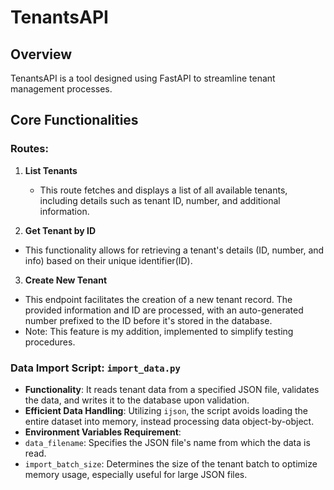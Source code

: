 # TenantsAPI

## Overview
TenantsAPI is a tool designed using FastAPI to streamline tenant management processes.

## Core Functionalities

### Routes:
1. **List Tenants**
   - This route fetches and displays a  list of all available tenants, including details such as tenant ID, number, and additional information.

2. **Get Tenant by ID**
- This functionality allows for retrieving a tenant's details (ID, number, and info) based on their unique identifier(ID).

3. **Create New Tenant**
- This endpoint facilitates the creation of a new tenant record. The provided information and ID are processed, with an auto-generated number prefixed to the ID before it's stored in the database.
- Note: This feature is my addition, implemented to simplify testing procedures.

### Data Import Script: `import_data.py`
- **Functionality**: It reads tenant data from a specified JSON file, validates the data, and writes it to the database upon validation.
- **Efficient Data Handling**: Utilizing `ijson`, the script avoids loading the entire dataset into memory, instead processing data object-by-object.
- **Environment Variables Requirement**:
- `data_filename`: Specifies the JSON file's name from which the data is read.
- `import_batch_size`: Determines the size of the tenant batch to optimize memory usage, especially useful for large JSON files.

